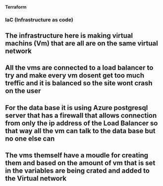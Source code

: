 #### Terraform
### IaC (Infrastructure as code)
## The infrastructure here is making virtual machins (Vm) that are all are on the same virtual network
## All the vms are connected to a load balancer to try and make every vm dosent get too much treffic and it is balanced so the site wont crash on the user
## For the data base it is using Azure postgresql server that has a firewall that allows connection from only the ip address of the Load Balancer so that way all the vm can talk to the data base but no one else can

## The vms themself have a moudle for creating them and based on the amount of vm that is set in the variables are being crated and added to the Virtual network
